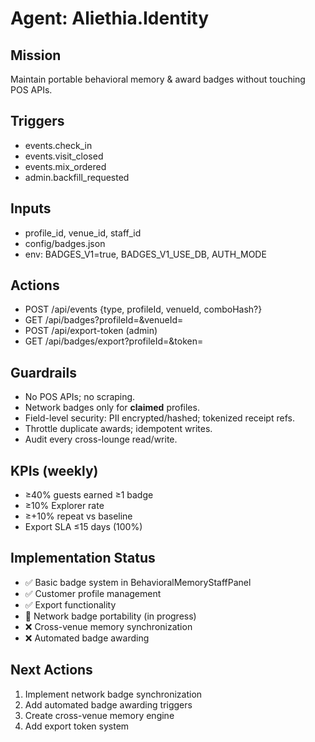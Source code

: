 # Agent: Aliethia.Identity
## Mission
Maintain portable behavioral memory & award badges without touching POS APIs.

## Triggers
- events.check_in
- events.visit_closed
- events.mix_ordered
- admin.backfill_requested

## Inputs
- profile_id, venue_id, staff_id
- config/badges.json
- env: BADGES_V1=true, BADGES_V1_USE_DB, AUTH_MODE

## Actions
- POST /api/events {type, profileId, venueId, comboHash?}
- GET  /api/badges?profileId=&venueId=
- POST /api/export-token (admin)
- GET  /api/badges/export?profileId=&token=

## Guardrails
- No POS APIs; no scraping.
- Network badges only for **claimed** profiles.
- Field-level security: PII encrypted/hashed; tokenized receipt refs.
- Throttle duplicate awards; idempotent writes.
- Audit every cross-lounge read/write.

## KPIs (weekly)
- ≥40% guests earned ≥1 badge
- ≥10% Explorer rate
- ≥+10% repeat vs baseline
- Export SLA ≤15 days (100%)

## Implementation Status
- ✅ Basic badge system in BehavioralMemoryStaffPanel
- ✅ Customer profile management
- ✅ Export functionality
- 🔄 Network badge portability (in progress)
- ❌ Cross-venue memory synchronization
- ❌ Automated badge awarding

## Next Actions
1. Implement network badge synchronization
2. Add automated badge awarding triggers
3. Create cross-venue memory engine
4. Add export token system
